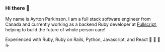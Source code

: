 ### Hi there 👋

My name is Ayrton Parkinson. I am a full stack software engineer from Canada and currently working as a backend Ruby developer at [Fullscript](https://fullscript.com/), helping to build the future of whole person care!

Experienced with Ruby, Ruby on Rails, Python, Javascript, and React 💎 🚂 🐍 ☕️
